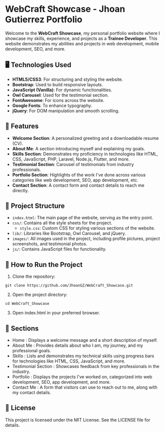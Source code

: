 # WebCraft Showcase - Jhoan Gutierrez Portfolio

Welcome to the **WebCraft Showcase**, my personal portfolio website where I showcase my skills, experience, and projects as a **Trainee Developer**. This website demonstrates my abilities and projects in web development, mobile development, SEO, and more.

## 🖥️ Technologies Used

- **HTML5/CSS3**: For structuring and styling the website.
- **Bootstrap**: Used to build responsive layouts.
- **JavaScript (Vanilla)**: For dynamic functionalities.
- **Owl Carousel**: Used for the testimonial section.
- **FontAwesome**: For icons across the website.
- **Google Fonts**: To enhance typography.
- **jQuery**: For DOM manipulation and smooth scrolling.

## 🌟 Features

- **Welcome Section**: A personalized greeting and a downloadable resume (CV).
- **About Me**: A section introducing myself and explaining my goals.
- **Skills Section**: Demonstrates my proficiency in technologies like HTML, CSS, JavaScript, PHP, Laravel, Node.js, Flutter, and more.
- **Testimonial Section**: Carousel of testimonials from industry professionals.
- **Portfolio Section**: Highlights of the work I've done across various categories like web development, SEO, app development, etc.
- **Contact Section**: A contact form and contact details to reach me directly.

## 📁 Project Structure

- `index.html`: The main page of the website, serving as the entry point.
- `css/`: Contains all the style sheets for the project.
  - `style.css`: Custom CSS for styling various sections of the website.
- `lib/`: Libraries like Bootstrap, Owl Carousel, and jQuery.
- `images/`: All images used in the project, including profile pictures, project screenshots, and testimonial photos.
- `js/`: Contains JavaScript files for functionality.

## 🚀 How to Run the Project

1. Clone the repository:
  ````
  git clone https://github.com/JhoanGZ/WebCraft_Showcase.git
  ````
2. Open the project directory:
  ````
  cd WebCraft_Showcase
  ````
3. Open index.html in your preferred browser.

## 🎯 Sections
- Home
  : Displays a welcome message and a short description of myself.
- About Me
  : Provides details about who I am, my journey, and my professional goals.
- Skills
  : Lists and demonstrates my technical skills using progress bars for technologies like HTML, CSS, JavaScript, and more.
- Testimonial Section
  : Showcases feedback from key professionals in the industry.
- Portfolio
  : Displays the projects I've worked on, categorized into web development, SEO, app development, and more.
- Contact Me
  : A form that visitors can use to reach out to me, along with my contact details.

## 📝 License
This project is licensed under the MIT License. See the LICENSE file for details.
